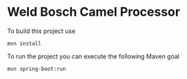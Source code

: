 # Weld Bosch Camel Processor

To build this project use

    mvn install

To run the project you can execute the following Maven goal

    mvn spring-boot:run
